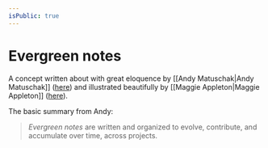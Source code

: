 ```yaml
---
isPublic: true
---
```


# Evergreen notes

A concept written about with great eloquence by [[Andy Matuschak|Andy Matuschak]] ([here](https://notes.andymatuschak.org/Evergreen_notes)) and illustrated beautifully by [[Maggie Appleton|Maggie Appleton]] ([here](https://maggieappleton.com/evergreens)).

The basic summary from Andy:

> _Evergreen notes_ are written and organized to evolve, contribute, and accumulate over time, across projects.
